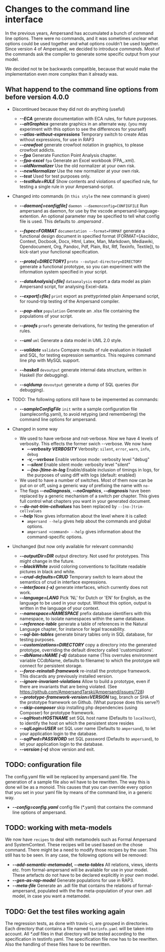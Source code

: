 # Changes to the command line interface

In the previous years, Ampersand has accumulated a bunch of command line options.
There were no commands, and it was sometimes unclear what options could be used
together and what options couldn't be used together. Since version 4 of Ampersand,
we decided to introduce _commands_. Most of the commands ask the compiler to
generate some specific output from your model.

We decided not te be backwards compatible, because that would make the implementation
even more complex than it already was.

## What happend to the command line options from before version 4.0.0

* Discontinued because they did not do anything (useful)

  * ***--ECA***
          generate documentation with ECA rules, for future purposes.
  * ***--altGraphics***
          generate graphics in an alternate way. (you may experiment with
          this option to see the differences for yourself)
  * ***--atlas-without-expressions***
          Temporary switch to create Atlas without expressions, for use in
          RAP3
  * ***--crowfoot***
          generate crowfoot notation in graphics, to please crowfoot
          addicts.
  * ***--fpa***
          Generate Function Point Analysis chapter.
  * ***--fpa-excel*** `fpa`
          Generate an Excel workbook (FPA_<filename>.xml).
  * ***--oldNormalizer***
          Use the old normalizer at your own risk.
  * ***--newNormalizer***
          Use the new normalizer at your own risk.
  * ***--test***
          Used for test purposes only.
  * ***--testRule=RULE***
          Show contents and violations of specified rule, for testing a
          single rule in your Ampersand-script.

* Changed into commands (in `this style` the new command is given)
  * ***--daemon[=configfile]*** `daemon --daemonconfig=CONFIGFILE`
          Run ampersand as daemon, for use by the vscode
          ampersand-language-extention. An optional parameter may be
          specified to tell what config file is used. This defaults to
          _.ampersand_ .
  * ***--fspec=FORMAT*** `documentation --format=FORMAT`
          generate a functional design document in specified format
          (FORMAT=[Asciidoc, Context, Docbook, Docx, Html, Latex, Man,
          Markdown, Mediawiki, Opendocument, Org, Pandoc, Pdf, Plain, Rst,
          Rtf, Texinfo, Textile]), to kick-start your functional
          specification.
  * ***--proto[=DIRECTORY]*** `proto --output-directory=DIRECTORY`
          generate a functional prototype, so you can experiment with the
          information system specified in your script.
  * ***--dataAnalysis[=file]*** `dataanalysis`
          export a data model as plain Ampersand script, for analysing
          Excel-data.

  * ***--export[=file]*** `print`
          export as prettyprinted plain Ampersand script, for round-trip testing of the
          Ampersand compiler.
  * ***--pop-xlsx*** `population`
          Generate an .xlsx file containing the populations of your script.
  * ***--proofs*** `proofs`
          generate derivations, for testing the generation of rules.
  * ***--uml*** `uml`
          Generate a data model in UML 2.0 style.
  * ***--validate*** `validate`
          Compare results of rule evaluation in Haskell and SQL, for
          testing expression semantics. This requires command line php with
          MySQL support.
  * ***--haskell*** `devoutput`
          generate internal data structure, written in Haskell (for
          debugging).
  * ***--sqldump*** `devoutput`
          generate a dump of SQL queries (for debugging).
* TODO: The following options still have to be impemented as commands:
  * ***--sampleConfigFile*** `init`
          write a sample configuration file (sampleconfig.yaml), to avoid
          retyping (and remembering) the command line options for
          ampersand.



* Changed in some way

  * We used to have verbose and not-verbose. Now we have 4 levels of verbosity. This effects the former swich --verbose. We now have
    * ***--verbosity VERBOSITY***    Verbosity: `silent`, `error`, `warn`, `info`, `debug`
    * ***-v,--verbose***             Enable verbose mode: verbosity level "debug"
    * ***--silent***                 Enable silent mode: verbosity level "silent"
    * ***--[no-]time-in-log***       Enable/disable inclusion of timings in logs, for the purposes of using diff with logs (default: enabled)
  * We used to have a number of switches. Most of them now can be put on or off, using a generic way of prefixing the name with `no-`
  * The flags ***--noDiagnosis***, ***--noGraphics***, ***--diagnosis*** have been replaced by a generic mechanism of a switch per chapter. This gives full control what chapters you want in your generated document.
  * ***--do-not-trim-cellvalues*** has been replaced by `--[no-]trim-cellvalues`
  * ***--help*** Now gives information about the level where it is called:
    * `ampersand --help` gives help about the commands and global options.
    * `ampersand <command> --help` gives information about the command-specific options.

* Unchanged (but now only available for relevant commands)
  * ***--outputDir=DIR***
          output directory. Not used for prototypes. This might change in the future.
  * ***--blackWhite***
          avoid coloring conventions to facilitate readable pictures in
          black and white.
  * ***--crud-defaults=CRUD***
          Temporary switch to learn about the semantics of crud in
          interface expressions.
  * ***--interfaces (-x)***
          generate interfaces, which currently does not work.
  * ***--language=LANG***
          Pick 'NL' for Dutch or 'EN' for English, as the language to be
          used in your output. Without this option, output is written in
          the language of your context.
  * ***--namespace=NAMESPACE***
          prefix database identifiers with this namespace, to isolate
          namespaces within the same database.
  * ***--reference-table***
          generate a table of references in the Natural Language chapter,
          for instance for legal traceability.
  * ***--sql-bin-tables***
          generate binary tables only in SQL database, for testing
          purposes.
  * ***--customizations=DIRECTORY***
          copy a directory into the generated prototype, overriding the
          default directory called 'customizations'.
  * ***--dbName=NAME (-d)***
          database name (This overrules environment variable CCdbName,
          defaults to filename) to which the prototype will connect for
          persistent storage.
  * ***--force-reinstall-framework***
          re-install the prototype framework. This discards any previously
          installed version.
  * ***--ignore-invariant-violations***
          Allow to build a prototype, even if there are invariants that are
          being violated. (See
          https://github.com/AmpersandTarski/Ampersand/issues/728)
  * ***--prototype-framework-version=VERSION***
          tag, branch or SHA of the prototype framework on Github. (What
          purpose does this serve?)
  * ***--skip-composer***
          skip installing php dependencies (using Composer) for prototype
          framework.
  * ***--sqlHost=HOSTNAME***
          set SQL host name (Defaults to `localhost`), to identify the host
          on which the persistent store resides
  * ***--sqlLogin=USER***
          set SQL user name (Defaults to `ampersand`), to let your
          application login to the database.
  * ***--sqlPwd=PASSWORD***
          set SQL password (Defaults to `ampersand`), to let your
          application login to the database.
  * ***--version (-v)***
          show version and exit.
  
## TODO: configuration file

The config.yaml file will be replaced by ampersand.yaml file. The generation of a sample file also wil have to be rewritten. The way this is done wil be as a monoid. This causes that you can override every option that you set in your yaml file by means of the command line, in a generic way.

* ***--config=config.yaml***
          config file (*.yaml) that contains the command line options of
          ampersand.

## TODO: working with meta-models

We now have `recipes` to deal with metamodels such as Formal Ampersand and SystemContext. These recipes will be used based on the chose command. There might be a need to modify those recipes by the user. This still has to be seen. In any case, the following options will be removed:

* ***--add-semantic-metamodel, --meta-tables***
          All relations, views, idents etc. from formal-ampersand will be
          available for use in your model. These artefacts do not have to
          be declared explicitly in your own model.
* ***--gen-as-rap-model***
          Generate populations for use in RAP3.
* ***--meta-file***
          Generate an .adl file that contains the relations of
          formal-ampersand, populated with the the meta-population of your
          own .adl model, in case you want a metamodel.

## TODO: Get the test files working again

The regression tests, as done with travis-ci, are grouped in directories. Each directory
that contains a file named `testinfo.yaml` will be taken into account. All _*.adl_ files in that directory
will be tested according to the specification in testinfo.yaml.
The specification file now has to be rewritten. Also the handling of these files have to be rewritten.
